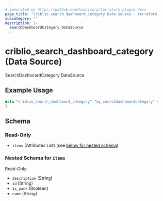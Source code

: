 ```yaml
---
# generated by https://github.com/hashicorp/terraform-plugin-docs
page_title: "criblio_search_dashboard_category Data Source - terraform-provider-criblio"
subcategory: ""
description: |-
  SearchDashboardCategory DataSource
---
```


# criblio_search_dashboard_category (Data Source)

SearchDashboardCategory DataSource

## Example Usage

```terraform
data "criblio_search_dashboard_category" "my_searchdashboardcategory" {
}
```

<!-- schema generated by tfplugindocs -->
## Schema

### Read-Only

- `items` (Attributes List) (see [below for nested schema](#nestedatt--items))

<a id="nestedatt--items"></a>
### Nested Schema for `items`

Read-Only:

- `description` (String)
- `id` (String)
- `is_pack` (Boolean)
- `name` (String)
